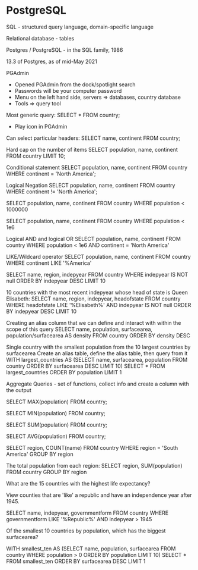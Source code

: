 # PostgreSQL

SQL - structured query language, domain-specific language

Relational database - tables

Postgres / PostgreSQL - in the SQL family, 1986

13.3 of Postgres, as of mid-May 2021

PGAdmin
- Opened PGAdmin from the dock/spotlight search
- Passwords will be your computer password
- Menu on the left hand side, servers => databases, country database
- Tools => query tool

Most generic query:
SELECT * FROM country;
- Play icon in PGAdmin

Can select particular headers:
SELECT name, continent FROM country;

Hard cap on the number of items
SELECT population, name, continent
FROM country
LIMIT 10;

Conditional statement
SELECT population, name, continent
FROM country
WHERE continent = 'North America';

Logical Negation
SELECT population, name, continent
FROM country
WHERE continent != 'North America';

SELECT population, name, continent
FROM country
WHERE population < 1000000

SELECT population, name, continent
FROM country
WHERE population < 1e6

Logical AND and logical OR
SELECT population, name, continent
FROM country
WHERE population < 1e6
AND continent = 'North America'

LIKE/Wildcard operator
SELECT population, name, continent
FROM country
WHERE continent LIKE '%America'


SELECT name, region, indepyear
FROM country
WHERE indepyear IS NOT null
ORDER BY indepyear DESC
LIMIT 10

10 countries with the most recent indepyear whose head of state is Queen Elisabeth:
SELECT name, region, indepyear, headofstate
FROM country
WHERE headofstate LIKE '%Elisabeth%'
AND indepyear IS NOT null
ORDER BY indepyear DESC
LIMIT 10

Creating an alias column that we can define and interact with within the scope of this query
SELECT name, population, surfacearea, population/surfacearea AS density
FROM country
ORDER BY density DESC


Single country with the smallest population from the 10 largest countries by surfacearea
Create an alias table, define the alias table, then query from it
WITH largest_countries AS (SELECT name, surfacearea, population
FROM country
ORDER BY surfacearea DESC
LIMIT 10)
SELECT * FROM largest_countries
ORDER BY population
LIMIT 1


Aggregate Queries - set of functions, collect info and create a column with the output

SELECT MAX(population)
FROM country;

SELECT MIN(population)
FROM country;

SELECT SUM(population)
FROM country;

SELECT AVG(population)
FROM country;

SELECT region, COUNT(name)
FROM country
WHERE region = 'South America'
GROUP BY region

The total population from each region:
SELECT region, SUM(population)
FROM country
GROUP BY region




What are the 15 countries with the highest life expectancy?

View counties that are 'like' a republic and have an independence year after 1945.

SELECT name, indepyear, governmentform
FROM country
WHERE governmentform LIKE '%Republic%'
AND indepyear > 1945

Of the smallest 10 countries by population,
which has the biggest surfacearea?

WITH smallest_ten AS (SELECT name, population, surfacearea
FROM country
WHERE population > 0
ORDER BY population
LIMIT 10)
SELECT *
FROM smallest_ten
ORDER BY surfacearea DESC
LIMIT 1
